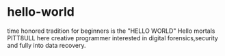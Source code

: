 # hello-world
time honored tradition for beginners is the "HELLO WORLD"
 Hello mortals PITT8ULL here creative programmer interested in digital forensics,security and fully into data recovery.
